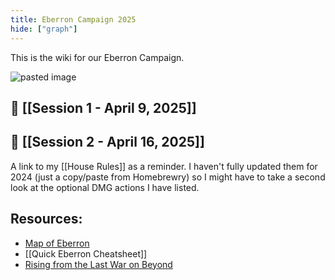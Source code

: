 ```yaml
---
title: Eberron Campaign 2025
hide: ["graph"]
---
```


This is the wiki for our Eberron Campaign.



![pasted image](https://external-content.duckduckgo.com/iu/?u=http%3A%2F%2Fwww.nerdsonearth.com%2Fwp-content%2Fuploads%2F2014%2F12%2Fcombat_eberron.jpg&f=1&nofb=1&ipt=1e983a9de60099f041874dbcb57a366657b43a82f3751eda1f1689b6e528f803&ipo=images)

## 📅 [[Session 1 - April 9, 2025]]
## 📅 [[Session 2 - April 16, 2025]]

A link to my [[House Rules]] as a reminder. I haven't fully updated them for 2024 (just a copy/paste from Homebrewry) so I might have to take a second look at the optional DMG actions I have listed.

## Resources:

- [Map of Eberron](https://eberronmap.johnarcadian.com/)
- [[Quick Eberron Cheatsheet]]
- [Rising from the Last War on Beyond](https://www.dndbeyond.com/sources/dnd/erftlw)

